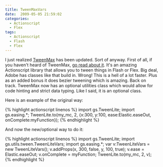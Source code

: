 ```yaml
---
title: TweenMaxVars
date:  2009-05-05 21:59:02
categories:
  - Actionscript
  - Flex
tags:
  - Actionscript
  - Flash
  - Flex
---
```


I just realized <a href="http://blog.greensock.com/tweenvars/" target="_blank">TweenMax</a> has been updated. Sort of anyway. First of all, if you haven't heard of TweenMax, <a href="http://blog.greensock.com/tweening-family-comparison/" target="_blank">go read about it</a>. It's an amazing Actionscript library that allows you to tween things in Flash or Flex. Big deal, Adobe has classes like that build in. Wrong! This is a hell of a lot faster. Plus as an added bonus it does bezier tweening which is amazing. Back on track. TweenMax now has an optional utilities class which would allow for code hinting and strict data typing. Like I said, it is an optional class.

Here is an example of the original way:

{% highlight actionscript linenos %}
import gs.TweenLite;
import gs.easing.*;
TweenLite.to(my_mc, 2, {x:300, y:100, ease:Elastic.easeOut, onComplete:myFunction});
{% endhighlight %}

And now the new/optional way to do it:

{% highlight actionscript linenos %}
import gs.TweenLite;
import gs.utils.tween.TweenLiteVars;
import gs.easing.*;
var v:TweenLiteVars = new TweenLiteVars();
    v.addProps(x, 300, false, y, 100, true);
    v.ease = Elastic.easeOut;
    v.onComplete = myFunction;
TweenLite.to(my_mc, 2, v);
{% endhighlight %}
